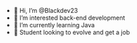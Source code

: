 - 👋 Hi, I’m @Blackdev23
- 👀 I’m interested back-end development
- 🌱 I’m currently learning Java
- 💞️ Student looking to evolve and get a job

<!---
Blackdev23/Blackdev23 is a ✨ special ✨ repository because its `README.md` (this file) appears on your GitHub profile.
You can click the Preview link to take a look at your changes.
--->
